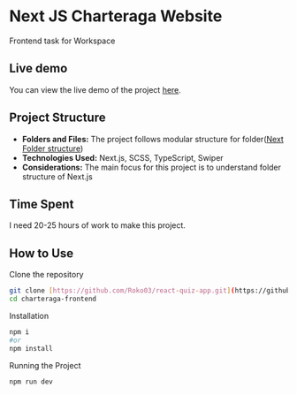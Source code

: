 # Next JS Charteraga Website

Frontend task for Workspace

## Live demo

You can view the live demo of the project [here](https://charteraga-frontend.vercel.app/).

## Project Structure
- **Folders and Files:** The project follows modular structure for folder([Next Folder structure]([https://github.com/Roko03/charteraga-frontend.git](https://medium.com/@mertenercan/nextjs-13-folder-structure-c3453d780366)))
- **Technologies Used:** Next.js, SCSS, TypeScript, Swiper
- **Considerations:** The main focus for this project is to understand folder structure of Next.js

## Time Spent

I need 20-25 hours of work to make this project.

## How to Use

Clone the repository

```bash
git clone [https://github.com/Roko03/react-quiz-app.git](https://github.com/Roko03/charteraga-frontend.git)
cd charteraga-frontend
```

Installation

```bash
npm i
#or
npm install
```

Running the Project

```bash
npm run dev
```

